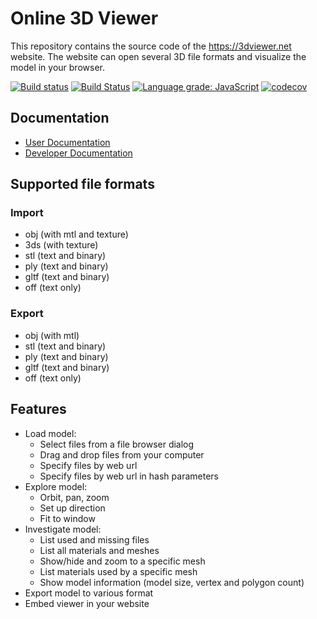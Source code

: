 # Online 3D Viewer

This repository contains the source code of the https://3dviewer.net website. The website can open several 3D file formats and visualize the model in your browser.

[![Build status](https://ci.appveyor.com/api/projects/status/exypq43a8kjby5n0?svg=true)](https://ci.appveyor.com/project/kovacsv/online3dviewer)
[![Build Status](https://travis-ci.com/kovacsv/Online3DViewer.svg?branch=master)](https://travis-ci.com/kovacsv/Online3DViewer)
[![Language grade: JavaScript](https://img.shields.io/lgtm/grade/javascript/g/kovacsv/Online3DViewer.svg?logo=lgtm&logoWidth=18)](https://lgtm.com/projects/g/kovacsv/Online3DViewer/context:javascript)
[![codecov](https://codecov.io/gh/kovacsv/Online3DViewer/branch/master/graph/badge.svg?token=xD8Kek6gQz)](https://codecov.io/gh/kovacsv/Online3DViewer)

## Documentation

- [User Documentation](https://3dviewer.net/info)
- [Developer Documentation](https://github.com/kovacsv/Online3DViewer/wiki)

## Supported file formats

### Import

- obj (with mtl and texture)
- 3ds (with texture)
- stl (text and binary)
- ply (text and binary)
- gltf (text and binary)
- off (text only)

### Export

- obj (with mtl)
- stl (text and binary)
- ply (text and binary)
- gltf (text and binary)
- off (text only)

## Features

- Load model:
  - Select files from a file browser dialog
  - Drag and drop files from your computer
  - Specify files by web url
  - Specify files by web url in hash parameters
- Explore model:
  - Orbit, pan, zoom
  - Set up direction
  - Fit to window
- Investigate model:
  - List used and missing files
  - List all materials and meshes
  - Show/hide and zoom to a specific mesh
  - List materials used by a specific mesh
  - Show model information (model size, vertex and polygon count)
- Export model to various format
- Embed viewer in your website
